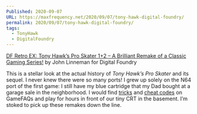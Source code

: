 ```yaml
---
Published: 2020-09-07
URL: https://maxfrequency.net/2020/09/07/tony-hawk-digital-foundry/
permalink: 2020/09/07/tony-hawk-digital-foundry/
tags:
  - TonyHawk
  - DigitalFoundry
---
```

[DF Retro EX: Tony Hawk’s Pro Skater 1+2 – A Brilliant Remake of a Classic Gaming Series!](https://www.youtube.com/watch?v=ybQv1nfAEr0&t=1685s) by John Linneman for Digital Foundry

This is a stellar look at the actual history of *Tony Hawk’s Pro Skater* and its sequel. I never knew there were so many ports! I grew up solely on the N64 port of the first game: I still have my blue cartridge that my Dad bought at a garage sale in the neighborhood. I would find [tricks](https://gamefaqs.gamespot.com/n64/199059-tony-hawks-pro-skater/faqs/16795) and [cheat codes](https://gamefaqs.gamespot.com/n64/199059-tony-hawks-pro-skater/cheats) on GameFAQs and play for hours in front of our tiny CRT in the basement. I’m stoked to pick up these remakes down the line.